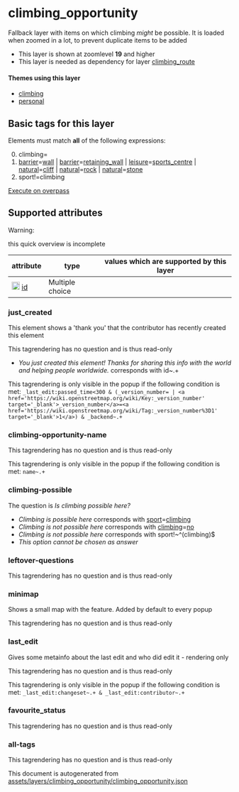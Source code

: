 [//]: # (WARNING: this file is automatically generated. Please find the sources at the bottom and edit those sources)

 climbing_opportunity 
======================





Fallback layer with items on which climbing _might_ be possible. It is loaded when zoomed in a lot, to prevent duplicate items to be added






  - This layer is shown at zoomlevel **19** and higher
  - This layer is needed as dependency for layer [climbing_route](#climbing_route)




#### Themes using this layer 





  - [climbing](https://mapcomplete.org/climbing)
  - [personal](https://mapcomplete.org/personal)




 Basic tags for this layer 
---------------------------



Elements must match **all** of the following expressions:

0. climbing=
1. <a href='https://wiki.openstreetmap.org/wiki/Key:barrier' target='_blank'>barrier</a>=<a href='https://wiki.openstreetmap.org/wiki/Tag:barrier%3Dwall' target='_blank'>wall</a> | <a href='https://wiki.openstreetmap.org/wiki/Key:barrier' target='_blank'>barrier</a>=<a href='https://wiki.openstreetmap.org/wiki/Tag:barrier%3Dretaining_wall' target='_blank'>retaining_wall</a> | <a href='https://wiki.openstreetmap.org/wiki/Key:leisure' target='_blank'>leisure</a>=<a href='https://wiki.openstreetmap.org/wiki/Tag:leisure%3Dsports_centre' target='_blank'>sports_centre</a> | <a href='https://wiki.openstreetmap.org/wiki/Key:natural' target='_blank'>natural</a>=<a href='https://wiki.openstreetmap.org/wiki/Tag:natural%3Dcliff' target='_blank'>cliff</a> | <a href='https://wiki.openstreetmap.org/wiki/Key:natural' target='_blank'>natural</a>=<a href='https://wiki.openstreetmap.org/wiki/Tag:natural%3Drock' target='_blank'>rock</a> | <a href='https://wiki.openstreetmap.org/wiki/Key:natural' target='_blank'>natural</a>=<a href='https://wiki.openstreetmap.org/wiki/Tag:natural%3Dstone' target='_blank'>stone</a>
2. sport!=climbing

[Execute on overpass](http://overpass-turbo.eu/?Q=%5Bout%3Ajson%5D%5Btimeout%3A90%5D%3B%28%20%20%20%20nwr%5B!%22climbing%22%5D%5B%22barrier%22%3D%22wall%22%5D%5B%22sport%22!%3D%22climbing%22%5D%28%7B%7Bbbox%7D%7D%29%3B%0A%20%20%20%20nwr%5B!%22climbing%22%5D%5B%22barrier%22%3D%22retaining_wall%22%5D%5B%22sport%22!%3D%22climbing%22%5D%28%7B%7Bbbox%7D%7D%29%3B%0A%20%20%20%20nwr%5B!%22climbing%22%5D%5B%22leisure%22%3D%22sports_centre%22%5D%5B%22sport%22!%3D%22climbing%22%5D%28%7B%7Bbbox%7D%7D%29%3B%0A%20%20%20%20nwr%5B!%22climbing%22%5D%5B%22natural%22%3D%22cliff%22%5D%5B%22sport%22!%3D%22climbing%22%5D%28%7B%7Bbbox%7D%7D%29%3B%0A%20%20%20%20nwr%5B!%22climbing%22%5D%5B%22natural%22%3D%22rock%22%5D%5B%22sport%22!%3D%22climbing%22%5D%28%7B%7Bbbox%7D%7D%29%3B%0A%20%20%20%20nwr%5B!%22climbing%22%5D%5B%22natural%22%3D%22stone%22%5D%5B%22sport%22!%3D%22climbing%22%5D%28%7B%7Bbbox%7D%7D%29%3B%0A%29%3Bout%20body%3B%3E%3Bout%20skel%20qt%3B)



 Supported attributes 
----------------------



Warning: 

this quick overview is incomplete



attribute | type | values which are supported by this layer
----------- | ------ | ------------------------------------------
[<img src='https://mapcomplete.org/assets/svg/statistics.svg' height='18px'>](https://taginfo.openstreetmap.org/keys/id#values) [id](https://wiki.openstreetmap.org/wiki/Key:id) | Multiple choice | 




### just_created 



This element shows a 'thank you' that the contributor has recently created this element

This tagrendering has no question and is thus read-only





  - *You just created this element! Thanks for sharing this info with the world and helping people worldwide.*  corresponds with  id~.+


This tagrendering is only visible in the popup if the following condition is met: `_last_edit:passed_time<300 & (_version_number= | <a href='https://wiki.openstreetmap.org/wiki/Key:_version_number' target='_blank'>_version_number</a>=<a href='https://wiki.openstreetmap.org/wiki/Tag:_version_number%3D1' target='_blank'>1</a>) & _backend~.+`



### climbing-opportunity-name 



This tagrendering has no question and is thus read-only



This tagrendering is only visible in the popup if the following condition is met: `name~.+`



### climbing-possible 



The question is  *Is climbing possible here?*





  - *Climbing is possible here*  corresponds with  <a href='https://wiki.openstreetmap.org/wiki/Key:sport' target='_blank'>sport</a>=<a href='https://wiki.openstreetmap.org/wiki/Tag:sport%3Dclimbing' target='_blank'>climbing</a>
  - *Climbing is not possible here*  corresponds with  <a href='https://wiki.openstreetmap.org/wiki/Key:climbing' target='_blank'>climbing</a>=<a href='https://wiki.openstreetmap.org/wiki/Tag:climbing%3Dno' target='_blank'>no</a>
  - *Climbing is not possible here*  corresponds with  sport!~^(climbing)$
  - _This option cannot be chosen as answer_




### leftover-questions 



This tagrendering has no question and is thus read-only





### minimap 



Shows a small map with the feature. Added by default to every popup

This tagrendering has no question and is thus read-only





### last_edit 



Gives some metainfo about the last edit and who did edit it - rendering only

This tagrendering has no question and is thus read-only



This tagrendering is only visible in the popup if the following condition is met: `_last_edit:changeset~.+ & _last_edit:contributor~.+`



### favourite_status 



This tagrendering has no question and is thus read-only





### all-tags 



This tagrendering has no question and is thus read-only

 

This document is autogenerated from [assets/layers/climbing_opportunity/climbing_opportunity.json](https://github.com/pietervdvn/MapComplete/blob/develop/assets/layers/climbing_opportunity/climbing_opportunity.json)
